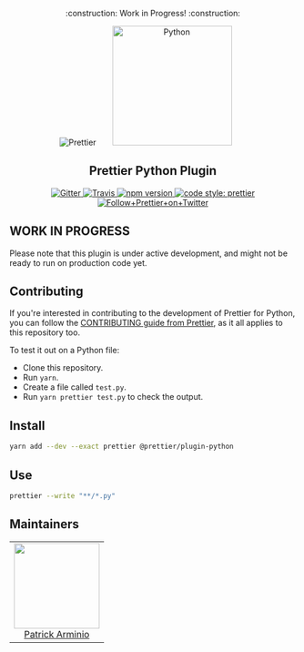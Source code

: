<p align="center">
    :construction: Work in Progress! :construction:
</p>

<div align="center">
<img alt="Prettier"
  src="https://raw.githubusercontent.com/prettier/prettier-logo/master/images/prettier-icon-light.png">
<img alt="Python"
  hspace="25"
  height="210"
  src="https://upload.wikimedia.org/wikipedia/commons/thumb/0/0a/Python.svg/240px-Python.svg.png">
</div>

<h2 align="center">Prettier Python Plugin</h2>

<p align="center">
  <a href="https://gitter.im/jlongster/prettier">
    <img alt="Gitter" src="https://img.shields.io/gitter/room/jlongster/prettier.svg?style=flat-square">
  </a>
  <a href="https://travis-ci.org/prettier/prettier-python">
    <img alt="Travis" src="https://img.shields.io/travis/prettier/prettier-python/master.svg?style=flat-square">
  </a>
  <a href="https://www.npmjs.com/package/@prettier/plugin-python">
    <img alt="npm version" src="https://img.shields.io/npm/v/@prettier/plugin-python.svg?style=flat-square">
  </a>
  <!-- <a href="https://www.npmjs.com/package/prettier">
    <img alt="monthly downloads" src="https://img.shields.io/npm/dm/@prettier/plugin-python.svg?style=flat-square">
  </a> -->
  <a href="#badge">
    <img alt="code style: prettier" src="https://img.shields.io/badge/code_style-prettier-ff69b4.svg?style=flat-square">
  </a>
  <a href="https://twitter.com/PrettierCode">
    <img alt="Follow+Prettier+on+Twitter" src="https://img.shields.io/twitter/follow/prettiercode.svg?label=follow+prettier&style=flat-square">
  </a>
</p>

## WORK IN PROGRESS

Please note that this plugin is under active development, and might not be ready to run on production code yet.

## Contributing

If you're interested in contributing to the development of Prettier for Python, you can follow the [CONTRIBUTING guide from Prettier](https://github.com/prettier/prettier/blob/master/CONTRIBUTING.md), as it all applies to this repository too.

To test it out on a Python file:

* Clone this repository.
* Run `yarn`.
* Create a file called `test.py`.
* Run `yarn prettier test.py` to check the output.

## Install

```bash
yarn add --dev --exact prettier @prettier/plugin-python
```

## Use

```bash
prettier --write "**/*.py"
```

## Maintainers

<table>
  <tbody>
    <tr>
      <td align="center">
        <a href="https://github.com/patrick91">
          <img width="150" height="150" src="https://github.com/patrick91.png?v=3&s=150">
          </br>
          Patrick Arminio
        </a>
      </td>
    </tr>
  <tbody>
</table>
